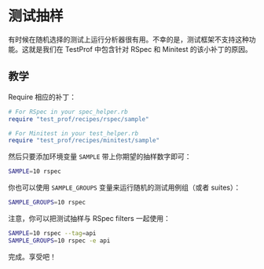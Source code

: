 # 测试抽样

有时候在随机选择的测试上运行分析器很有用。不幸的是，测试框架不支持这种功能。这就是我们在 TestProf 中包含针对 RSpec 和 Minitest 的该小补丁的原因。

## 教学

Require 相应的补丁：

```ruby
# For RSpec in your spec_helper.rb
require "test_prof/recipes/rspec/sample"

# For Minitest in your test_helper.rb
require "test_prof/recipes/minitest/sample"
```

然后只要添加环境变量 `SAMPLE` 带上你期望的抽样数字即可：

```sh
SAMPLE=10 rspec
```

你也可以使用 `SAMPLE_GROUPS` 变量来运行随机的测试用例组（或者 suites）：

```sh
SAMPLE_GROUPS=10 rspec
```

注意，你可以把测试抽样与 RSpec filters 一起使用：

```sh
SAMPLE=10 rspec --tag=api
SAMPLE_GROUPS=10 rspec -e api
```

完成。享受吧！
